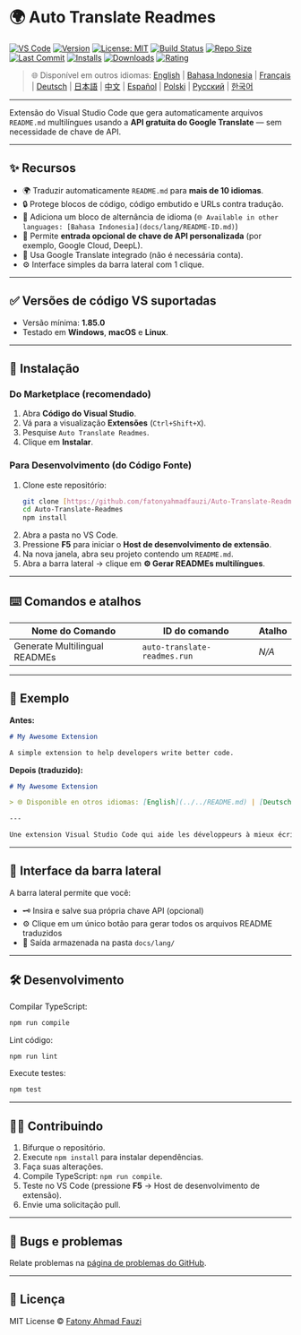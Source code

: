 # 🌍 Auto Translate Readmes

[![VS Code](https://img.shields.io/badge/VS%20Code-1.85.0+-blue.svg)](https://code.visualstudio.com/)
[![Version](https://img.shields.io/github/v/release/fatonyahmadfauzi/Auto-Translate-Readmes?color=blue.svg)](https://github.com/fatonyahmadfauzi/Auto-Translate-Readmes/releases)
[![License: MIT](https://img.shields.io/github/license/fatonyahmadfauzi/Auto-Translate-Readmes?color=green.svg)](../../LICENSE)
[![Build Status](https://github.com/fatonyahmadfauzi/Auto-Translate-Readmes/actions/workflows/main.yml/badge.svg)](https://github.com/fatonyahmadfauzi/Auto-Translate-Readmes/actions)
[![Repo Size](https://img.shields.io/github/repo-size/fatonyahmadfauzi/Auto-Translate-Readmes?color=yellow.svg)](https://github.com/fatonyahmadfauzi/Auto-Translate-Readmes)
[![Last Commit](https://img.shields.io/github/last-commit/fatonyahmadfauzi/Auto-Translate-Readmes?color=brightgreen.svg)](https://github.com/fatonyahmadfauzi/Auto-Translate-Readmes/commits/main)
[![Installs](https://vsmarketplacebadges.dev/installs-short/fatonyahmadfauzi.auto-translate-readmes.svg)](https://marketplace.visualstudio.com/items?itemName=fatonyahmadfauzi.auto-translate-readmes)
[![Downloads](https://vsmarketplacebadges.dev/downloads-short/fatonyahmadfauzi.auto-translate-readmes.svg)](https://marketplace.visualstudio.com/items?itemName=fatonyahmadfauzi.auto-translate-readmes)
[![Rating](https://vsmarketplacebadges.dev/rating-short/fatonyahmadfauzi.auto-translate-readmes.svg)](https://marketplace.visualstudio.com/items?itemName=fatonyahmadfauzi.auto-translate-readmes)

> 🌐 Disponível em outros idiomas: [English](../../README.md) | [Bahasa Indonesia](README-ID.md) | [Français](README-FR.md) | [Deutsch](README-DE.md) | [日本語](README-JP.md) | [中文](README-ZH.md) | [Español](README-ES.md) | [Polski](README-PL.md) | [Русский](README-RU.md) | [한국어](README-KO.md)

---

Extensão do Visual Studio Code que gera automaticamente arquivos `README.md` multilíngues usando a **API gratuita do Google Translate** — sem necessidade de chave de API.

---

## ✨ Recursos

- 🌍 Traduzir automaticamente `README.md` para **mais de 10 idiomas**.
- 🔒 Protege blocos de código, código embutido e URLs contra tradução.
- 💬 Adiciona um bloco de alternância de idioma (`🌐 Available in other languages: [Bahasa Indonesia](docs/lang/README-ID.md)`)
- 💾 Permite **entrada opcional de chave de API personalizada** (por exemplo, Google Cloud, DeepL).
- 🧠 Usa Google Translate integrado (não é necessária conta).
- ⚙️ Interface simples da barra lateral com 1 clique.

---

## ✅ Versões de código VS suportadas

- Versão mínima: **1.85.0**
- Testado em **Windows**, **macOS** e **Linux**.

---

## 🧩 Instalação

### Do Marketplace (recomendado)

1. Abra **Código do Visual Studio**.
2. Vá para a visualização **Extensões** (`Ctrl+Shift+X`).
3. Pesquise `Auto Translate Readmes`.
4. Clique em **Instalar**.

### Para Desenvolvimento (do Código Fonte)

1. Clone este repositório:
    ```bash
    git clone [https://github.com/fatonyahmadfauzi/Auto-Translate-Readmes.git](https://github.com/fatonyahmadfauzi/Auto-Translate-Readmes.git)
    cd Auto-Translate-Readmes
    npm install
    ```
2. Abra a pasta no VS Code.
3. Pressione **F5** para iniciar o **Host de desenvolvimento de extensão**.
4. Na nova janela, abra seu projeto contendo um `README.md`.
5. Abra a barra lateral → clique em **⚙️ Gerar READMEs multilíngues**.

---

## ⌨️ Comandos e atalhos

| Nome do Comando | ID do comando | Atalho |
| ----------------------------- | ---------------------------- | -------- |
| Generate Multilingual READMEs | `auto-translate-readmes.run` | _N/A_    |

---

## 🧠 Exemplo

**Antes:**

```md
# My Awesome Extension

A simple extension to help developers write better code.
```

**Depois (traduzido):**

```md
# My Awesome Extension

> 🌐 Disponible en otros idiomas: [English](../../README.md) | [Deutsch](README-DE.md) | [Français](README-FR.md)

---

Une extension Visual Studio Code qui aide les développeurs à mieux écrire du code.
```

---

## 🧠 Interface da barra lateral

A barra lateral permite que você:

- 🗝️ Insira e salve sua própria chave API (opcional)
- ⚙️ Clique em um único botão para gerar todos os arquivos README traduzidos
- 📁 Saída armazenada na pasta `docs/lang/`

---

## 🛠️ Desenvolvimento

Compilar TypeScript:

```bash
npm run compile
```

Lint código:

```bash
npm run lint
```

Execute testes:

```bash
npm test
```

---

## 🧑‍💻 Contribuindo

1. Bifurque o repositório.
2. Execute `npm install` para instalar dependências.
3. Faça suas alterações.
4. Compile TypeScript: `npm run compile`.
5. Teste no VS Code (pressione **F5** → Host de desenvolvimento de extensão).
6. Envie uma solicitação pull.

---

## 🐞 Bugs e problemas

Relate problemas na [página de problemas do GitHub](https://github.com/fatonyahmadfauzi/Auto-Translate-Readmes/issues).

---

## 🧾 Licença

MIT License © [Fatony Ahmad Fauzi](../../LICENSE)
